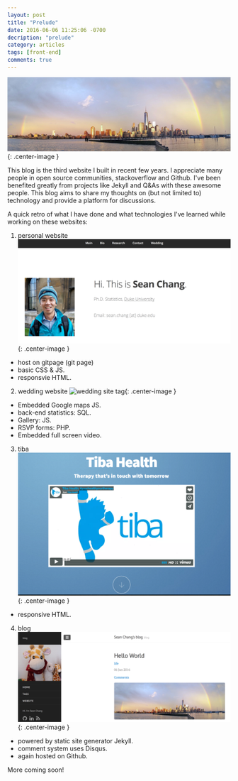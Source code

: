 ```yaml
---
layout: post
title: "Prelude"
date: 2016-06-06 11:25:06 -0700
decription: "prelude"
category: articles
tags: [front-end]
comments: true
---
```



![pic tag](/images/2016/newyork.jpg){: .center-image }


This blog is the third website I built in recent few years. I appreciate many people in open source communities, stackoverflow and Github. I've been benefited greatly from projects like Jekyll and Q&As with these awesome people. This blog aims to share my thoughts on (but not limited to) technology and provide a platform for discussions.

A quick retro of what I have done and what technologies I've learned while working on these websites: 

1. personal website
![mysite tag](/images/2016/mysite.png){: .center-image }
* host on gitpage (git page)
* basic CSS & JS.
* responsvie HTML.


2. wedding website
![wedding site tag](/images/2016/wedding_site.png){: .center-image }
* Embedded Google maps JS.
* back-end statistics: SQL.
* Gallery: JS.
* RSVP forms: PHP.
* Embedded full screen video.

3. tiba 
![tiba](/images/2016/tiba.png){: .center-image }
* responsive HTML.

4. blog
![blog tag](/images/2016/blog.png){: .center-image }
* powered by static site generator Jekyll.
* comment system uses Disqus.
* again hosted on Github.



More coming soon!    

<!--more-->
